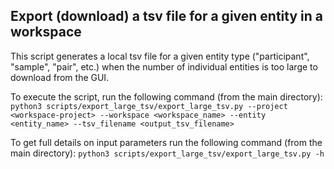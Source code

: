 ## Export (download) a tsv file for a given entity in a workspace
This script generates a local tsv file for a given entity type ("participant", "sample", "pair", etc.) when the number of individual entities is too large to download from the GUI.

To execute the script, run the following command (from the main directory):
```python3 scripts/export_large_tsv/export_large_tsv.py --project <workspace-project> --workspace <workspace_name> --entity <entity_name> --tsv_filename <output_tsv_filename>```

To get full details on input parameters run the following command (from the main directory):
```python3 scripts/export_large_tsv/export_large_tsv.py -h```
